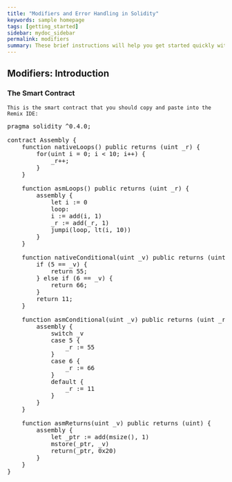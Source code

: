 ```yaml
---
title: "Modifiers and Error Handling in Solidity"
keywords: sample homepage
tags: [getting_started]
sidebar: mydoc_sidebar
permalink: modifiers
summary: These brief instructions will help you get started quickly with the solidity development.
---
```


## Modifiers: Introduction

### The Smart Contract

```
This is the smart contract that you should copy and paste into the Remix IDE:
```

<pre>
pragma solidity ^0.4.0;

contract Assembly {
    function nativeLoops() public returns (uint _r) {
        for(uint i = 0; i < 10; i++) {
            _r++;
        }
    }
    
    function asmLoops() public returns (uint _r) {
        assembly {
            let i := 0
            loop:
            i := add(i, 1)
            _r := add(_r, 1)
            jumpi(loop, lt(i, 10))
        }
    }

    function nativeConditional(uint _v) public returns (uint) {
        if (5 == _v) {
            return 55;
        } else if (6 == _v) {
            return 66;
        } 
        return 11;
    }
    
    function asmConditional(uint _v) public returns (uint _r) {
        assembly {
            switch _v
            case 5 {
                _r := 55
            }
            case 6 { 
                _r := 66
            }
            default {
                _r := 11
            }
        }
    }
    
    function asmReturns(uint _v) public returns (uint) {
        assembly {
            let _ptr := add(msize(), 1)
            mstore(_ptr, _v)
            return(_ptr, 0x20)
        }
    }
}
</pre>


